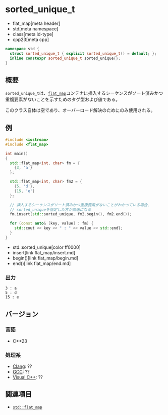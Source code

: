 # sorted_unique_t
* flat_map[meta header]
* std[meta namespace]
* class[meta id-type]
* cpp23[meta cpp]

```cpp
namespace std {
  struct sorted_unique_t { explicit sorted_unique_t() = default; };
  inline constexpr sorted_unique_t sorted_unique{};
}
```

## 概要
`sorted_unique_t`は、[`flat_map`](flat_map.md)コンテナに挿入するシーケンスがソート済みかつ重複要素がないことを示すためのタグ型および値である。

このクラス自体は空であり、オーバーロード解決のためにのみ使用される。


## 例
```cpp example
#include <iostream>
#include <flat_map>

int main()
{
  std::flat_map<int, char> fm = {
    {3, 'a'}
  };

  std::flat_map<int, char> fm2 = {
    {5, 'd'},
    {15, 'e'}
  };

  // 挿入するシーケンスがソート済みかつ重複要素がないことがわかっている場合、
  // sorted_uniqueを指定した方が高速になる
  fm.insert(std::sorted_unique, fm2.begin(), fm2.end());

  for (const auto& [key, value] : fm) {
    std::cout << key << " : " << value << std::endl;
  }
}
```
* std::sorted_unique[color ff0000]
* insert[link flat_map/insert.md]
* begin()[link flat_map/begin.md]
* end()[link flat_map/end.md]

### 出力
```
3 : a
5 : d
15 : e
```

## バージョン
### 言語
- C++23

### 処理系
- [Clang](/implementation.md#clang): ??
- [GCC](/implementation.md#gcc): ??
- [Visual C++](/implementation.md#visual_cpp): ??


## 関連項目
- [`std::flat_map`](flat_map.md)

